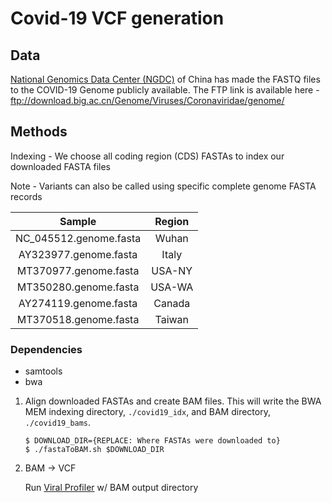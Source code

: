 # Covid-19 VCF generation

## Data
[National Genomics Data Center (NGDC)](https://bigd.big.ac.cn/ncov) of China has made the FASTQ files to the COVID-19 Genome publicly available. The FTP link is available here - ftp://download.big.ac.cn/Genome/Viruses/Coronaviridae/genome/

## Methods
Indexing - We choose all coding region (CDS) FASTAs to index our downloaded FASTA files 

Note - Variants can also be called using specific complete genome FASTA records

|         Sample         | Region |
|:----------------------:|:------:|
| NC_045512.genome.fasta |  Wuhan |
| AY323977.genome.fasta  |  Italy |
| MT370977.genome.fasta  | USA-NY |
| MT350280.genome.fasta  | USA-WA |
| AY274119.genome.fasta  | Canada |
| MT370518.genome.fasta  | Taiwan |

### Dependencies
* samtools
* bwa

1. Align downloaded FASTAs and create BAM files. This will write the BWA MEM indexing directory, `./covid19_idx`, and BAM directory, `./covid19_bams`. 
   ```
   $ DOWNLOAD_DIR={REPLACE: Where FASTAs were downloaded to}
   $ ./fastaToBAM.sh $DOWNLOAD_DIR
   ```

2. BAM -> VCF

    Run [Viral Profiler](https://github.com/DavidStreid/viral-profiler) w/ BAM output directory
